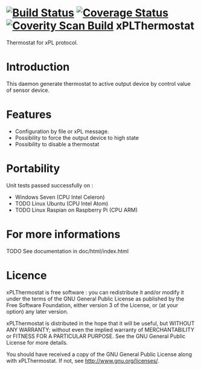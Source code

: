 [![Build Status](https://travis-ci.org/FragJage/xPLThermostat.svg?branch=master)](https://travis-ci.org/FragJage/xPLThermostat)
[![Coverage Status](https://coveralls.io/repos/github/FragJage/xPLThermostat/badge.svg?branch=master&bust=1)](https://coveralls.io/github/FragJage/xPLThermostat?branch=master)
[![Coverity Scan Build](https://scan.coverity.com/projects/nnnn/badge.svg)](https://scan.coverity.com/projects/nnnn)
xPLThermostat
===========
Thermostat for xPL protocol. 

Introduction
============
This daemon generate thermostat to active output device by control value of sensor device.  

Features
========
 - Configuration by file or xPL message.  
 - Possibility to force the output device to high state
 - Possibility to disable a thermostat   
 
Portability
===========
Unit tests passed successfully on :
 - Windows Seven (CPU Intel Celeron)
 - TODO Linux Ubuntu (CPU Intel Atom)
 - TODO Linux Raspian on Raspberry Pi (CPU ARM)

For more informations
=====================
TODO See documentation in doc/html/index.html

Licence
=======
xPLThermostat is free software : you can redistribute it and/or modify it under the terms of the GNU General Public License as published by the Free Software Foundation, either version 3 of the License, or (at your option) any later version.

xPLThermostat is distributed in the hope that it will be useful, but WITHOUT ANY WARRANTY; without even the implied warranty of MERCHANTABILITY or FITNESS FOR A PARTICULAR PURPOSE. See the GNU General Public License for more details.

You should have received a copy of the GNU General Public License along with xPLThermostat. If not, see http://www.gnu.org/licenses/.
